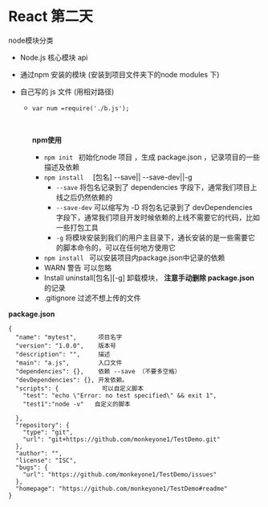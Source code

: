 # React 第二天

 node模块分类

- Node.js 核心模块 api

- 通过npm 安装的模块 (安装到项目文件夹下的node modules 下)

- 自己写的 js 文件 (用相对路径)

  - `var num =require('./b.js');`

    ​

    **npm使用**

    - `npm init ` 初始化node 项目 ，生成 package.json ，记录项目的一些描述及依赖
    - `npm install  ` [包名]  --save|| --save-dev||-g
      - `--save`  将包名记录到了 dependencies 字段下，通常我们项目上线之后仍然依赖的
      - `--save-dev` 可以缩写为 -D 将包名记录到了 devDependencies 字段下，通常我们项目开发时候依赖的上线不需要它的代码，比如一些打包工具
      - `-g` 将模块安装到我们的用户主目录下，通长安装的是一些需要它的脚本命令的，可以在任何地方使用它
    - `npm install `   可以安装项目内package.json中记录的依赖
    - WARN 警告 可以忽略
    - Install uninstall[包名][-g] 卸载模块， **注意手动删除 package.json** 的记录
    - .gitignore  过滤不想上传的文件

**package.json**

```
{
  "name": "mytest",      项目名字
  "version": "1.0.0",    版本号
  "description": "",     描述
  "main": "a.js",        入口文件
  "dependencies": {},    依赖 --save （不要多空格）
  "devDependencies": {}, 开发依赖。
  "scripts": {            可以自定义脚本
    "test": "echo \"Error: no test specified\" && exit 1",
    "test1":"node -v"   自定义的脚本
    
  },
  "repository": {
    "type": "git",
    "url": "git+https://github.com/monkeyone1/TestDemo.git"
  },
  "author": "",
  "license": "ISC",
  "bugs": {
    "url": "https://github.com/monkeyone1/TestDemo/issues"
  },
  "homepage": "https://github.com/monkeyone1/TestDemo#readme"
}

```

